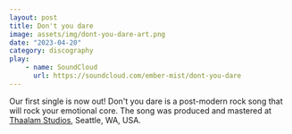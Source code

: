 ```yaml
---
layout: post
title: Don't you dare
image: assets/img/dont-you-dare-art.png
date: "2023-04-20"
category: discography
play:
    - name: SoundCloud
      url: https://soundcloud.com/ember-mist/dont-you-dare
---
```

Our first single is now out!
Don't you dare is a post-modern rock song that will rock your emotional core.
The song was produced and mastered at <a href="https://thaalamstudios.net/">Thaalam Studios</a>, Seattle, WA, USA.
